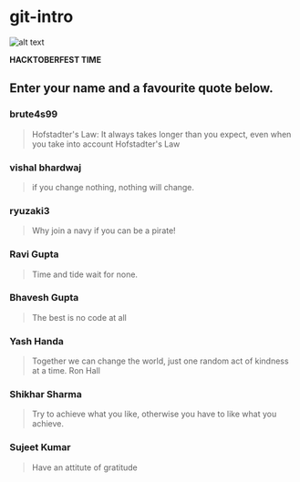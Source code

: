 # git-intro

![alt text](https://hacktoberfest.digitalocean.com/assets/hacktoberfest-2018-social-card-c8d2e1489f647f2e0a26e6f598adeb760872818905b34cd437afc7ac2857ceab.png "Logo Title Text 1")


**HACKTOBERFEST TIME**

## Enter your name and a favourite quote below.

### brute4s99
> Hofstadter's Law: It always takes longer than you expect, even when you take into account Hofstadter's Law

### vishal bhardwaj
> if you change nothing, nothing will change.

### ryuzaki3
> Why join a navy if you can be a pirate!

### Ravi Gupta
> Time and tide wait for none.

### Bhavesh Gupta
> The best is no code at all

### Yash Handa
> Together we can change the world, just one random act of kindness at a time. Ron Hall

### Shikhar Sharma
> Try to achieve what you like, otherwise you have to like what you achieve.

### Sujeet Kumar
> Have an attitute of gratitude